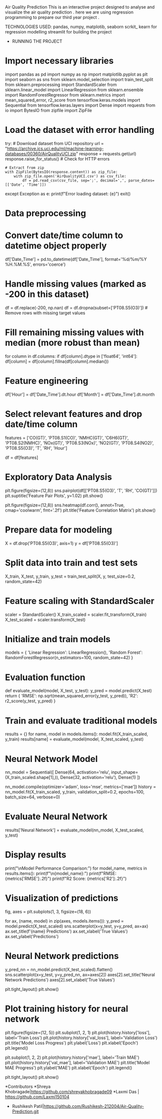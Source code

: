Air Quality Prediction
This is an interactive project designed to analyse and visualize the air quality prediction . here we are using regression programming to prepare our third year project .

TECHNOLOGIES USED:
pandas, numpy, matplotib, seaborn
scrkit_ kearn for regression modelling
streamlit for building the project

* RUNNING THE PROJECT
# Import necessary libraries
import pandas as pd
import numpy as np
import matplotlib.pyplot as plt
import seaborn as sns
from sklearn.model_selection import train_test_split
from sklearn.preprocessing import StandardScaler
from sklearn.linear_model import LinearRegression
from sklearn.ensemble import RandomForestRegressor
from sklearn.metrics import mean_squared_error, r2_score
from tensorflow.keras.models import Sequential
from tensorflow.keras.layers import Dense
import requests
from io import BytesIO
from zipfile import ZipFile

# Load the dataset with error handling
try:
    # Download dataset from UCI repository
    url = "https://archive.ics.uci.edu/ml/machine-learning-databases/00360/AirQualityUCI.zip"
    response = requests.get(url)
    response.raise_for_status()  # Check for HTTP errors
    
    # Extract from zip
    with ZipFile(BytesIO(response.content)) as zip_file:
        with zip_file.open('AirQualityUCI.csv') as csv_file:
            df = pd.read_csv(csv_file, sep=';', decimal=',', parse_dates=[['Date', 'Time']])
except Exception as e:
    print(f"Error loading dataset: {e}")
    exit()

# Data preprocessing
# Convert date/time column to datetime object properly
df['Date_Time'] = pd.to_datetime(df['Date_Time'], format='%d/%m/%Y %H.%M.%S', errors='coerce')

# Handle missing values (marked as -200 in this dataset)
df = df.replace(-200, np.nan)
df = df.dropna(subset=['PT08.S5(O3)'])  # Remove rows with missing target values

# Fill remaining missing values with median (more robust than mean)
for column in df.columns:
    if df[column].dtype in ['float64', 'int64']:
        df[column] = df[column].fillna(df[column].median())

# Feature engineering
df['Hour'] = df['Date_Time'].dt.hour
df['Month'] = df['Date_Time'].dt.month

# Select relevant features and drop date/time column
features = ['CO(GT)', 'PT08.S1(CO)', 'NMHC(GT)', 'C6H6(GT)',
            'PT08.S2(NMHC)', 'NOx(GT)', 'PT08.S3(NOx)',
            'NO2(GT)', 'PT08.S4(NO2)', 'PT08.S5(O3)', 'T', 'RH', 'Hour']

df = df[features]

# Exploratory Data Analysis
plt.figure(figsize=(12,8))
sns.pairplot(df[['PT08.S5(O3)', 'T', 'RH', 'CO(GT)']])
plt.suptitle('Feature Pair Plots', y=1.02)
plt.show()

plt.figure(figsize=(12,8))
sns.heatmap(df.corr(), annot=True, cmap='coolwarm', fmt='.2f')
plt.title('Feature Correlation Matrix')
plt.show()

# Prepare data for modeling
X = df.drop('PT08.S5(O3)', axis=1)
y = df['PT08.S5(O3)']

# Split data into train and test sets
X_train, X_test, y_train, y_test = train_test_split(X, y, test_size=0.2, random_state=42)

# Feature scaling with StandardScaler
scaler = StandardScaler()
X_train_scaled = scaler.fit_transform(X_train)
X_test_scaled = scaler.transform(X_test)

# Initialize and train models
models = {
    'Linear Regression': LinearRegression(),
    'Random Forest': RandomForestRegressor(n_estimators=100, random_state=42)
}

# Evaluation function
def evaluate_model(model, X_test, y_test):
    y_pred = model.predict(X_test)
    return {
        'RMSE': np.sqrt(mean_squared_error(y_test, y_pred)),
        'R2': r2_score(y_test, y_pred)
    }

# Train and evaluate traditional models
results = {}
for name, model in models.items():
    model.fit(X_train_scaled, y_train)
    results[name] = evaluate_model(model, X_test_scaled, y_test)

# Neural Network Model
nn_model = Sequential([
    Dense(64, activation='relu', input_shape=(X_train_scaled.shape[1],)),
    Dense(32, activation='relu'),
    Dense(1)
])

nn_model.compile(optimizer='adam', loss='mse', metrics=['mae'])
history = nn_model.fit(X_train_scaled, y_train,
                      validation_split=0.2,
                      epochs=100,
                      batch_size=64,
                      verbose=0)

# Evaluate Neural Network
results['Neural Network'] = evaluate_model(nn_model, X_test_scaled, y_test)

# Display results
print("\nModel Performance Comparison:")
for model_name, metrics in results.items():
    print(f"\n{model_name}:")
    print(f"RMSE: {metrics['RMSE']:.2f}")
    print(f"R2 Score: {metrics['R2']:.2f}")

# Visualization of predictions
fig, axes = plt.subplots(1, 3, figsize=(18, 6))

for ax, (name, model) in zip(axes, models.items()):
    y_pred = model.predict(X_test_scaled)
    sns.scatterplot(x=y_test, y=y_pred, ax=ax)
    ax.set_title(f'{name} Predictions')
    ax.set_xlabel('True Values')
    ax.set_ylabel('Predictions')

# Neural Network predictions
y_pred_nn = nn_model.predict(X_test_scaled).flatten()
sns.scatterplot(x=y_test, y=y_pred_nn, ax=axes[2])
axes[2].set_title('Neural Network Predictions')
axes[2].set_xlabel('True Values')

plt.tight_layout()
plt.show()

# Plot training history for neural network
plt.figure(figsize=(12, 5))
plt.subplot(1, 2, 1)
plt.plot(history.history['loss'], label='Train Loss')
plt.plot(history.history['val_loss'], label='Validation Loss')
plt.title('Model Loss Progress')
plt.ylabel('Loss')
plt.xlabel('Epoch')
plt.legend()

plt.subplot(1, 2, 2)
plt.plot(history.history['mae'], label='Train MAE')
plt.plot(history.history['val_mae'], label='Validation MAE')
plt.title('Model MAE Progress')
plt.ylabel('MAE')
plt.xlabel('Epoch')
plt.legend()

plt.tight_layout()
plt.show()


*Contributors
*Shreya Khobragade|https://github.com/shreyakhobragade09
*Laxmi Das | https://github.com/Laxmi150104
* Rushikesh Patil|https://github.com/Rushikesh-212004/Air-Quality-Prediction.git













